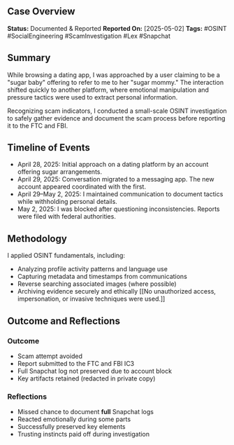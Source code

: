 ## Case Overview
**Status:** Documented & Reported
**Reported On:** [2025-05-02]
**Tags:** #OSINT #SocialEngineering #ScamInvestigation #Lex #Snapchat

## Summary
While browsing a dating app, I was approached by a user claiming to be a "sugar baby" offering to refer to me to her "sugar mommy." The interaction shifted quickly to another platform, where emotional manipulation and pressure tactics were used to extract personal information.

Recognizing scam indicators, I conducted a small-scale OSINT investigation to safely gather evidence and document the scam process before reporting it to the FTC and FBI.

## Timeline of Events
- April 28, 2025: Initial approach on a dating platform by an account offering sugar arrangements.
- April 29, 2025: Conversation migrated to a messaging app. The new account appeared coordinated with the first. 
- April 29–May 2, 2025: I maintained communication to document tactics while withholding personal details.
- May 2, 2025: I was blocked after questioning inconsistencies. Reports were filed with federal authorities.

## Methodology
I applied OSINT fundamentals, including:
- Analyzing profile activity patterns and language use
- Capturing metadata and timestamps from communications
- Reverse searching associated images (where possible)
- Archiving evidence securely and ethically
[[No unauthorized access, impersonation, or invasive techniques were used.]]

## Outcome and Reflections
### Outcome
- Scam attempt avoided
- Report submitted to the FTC and FBI IC3
- Full Snapchat log not preserved due to account block
- Key artifacts retained (redacted in private copy)

### Reflections
- Missed chance to document **full** Snapchat logs
- Reacted emotionally during some parts 
- Successfully preserved key elements
- Trusting instincts paid off during investigation
